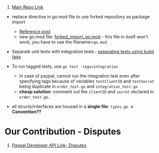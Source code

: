1. [Main Repo Link](https://github.com/plutov/paypal)

- replace directive in go.mod file to use forked repository as package import
    - [Reference post](https://stackoverflow.com/questions/14323872/using-forked-package-import-in-go)
    - new go.mod file: [forked_import_go.mod](#forked_import_go.mod) - this file in itself won't work, you have to use the filename=`go.mod`.

- Separate unit tests with integration tests : [separating tests using build tags](https://mickey.dev/posts/go-build-tags-testing/)
- To run tagged tests, use `go test -tags=integration`
    - in case of paypal, cannot run the integration test even after specifying tags because of variables `testClientID` and `testSecret` being duplicate in `order_test.go` and `integration_test.go`
    - **cheap solution**: comment out the `clientID` and `secret` declared in `order_test.go`.
- all structs/interfaces are housed in a **single file**: `types.go`. **= Convention??**

# Our Contribution - Disputes
1. [Paypal Developer API Link- Disputes](https://developer.paypal.com/docs/api/customer-disputes/v1/)